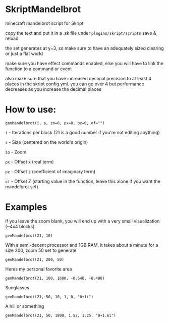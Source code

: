 # SkriptMandelbrot
minecraft mandelbrot script for Skript

copy the text and put it in a .sk file under `plugins/skript/scripts`
save & reload

the set generates at y=3, so make sure to have an adequately sized clearing
or just a flat world

make sure you have effect commands enabled, else you will have
to link the function to a command or event

also make sure that you have increased decimal precision to at least
4 places in the skript config.yml. you can go over 4 but performance
decreases as you increase the decimal places

# How to use:

`genMandelbrot(i, s, zo=0, px=0, pz=0, of="")`

`i` - Iterations per block (21 is a good number if you're not editing anything)

`s` - Size (centered on the world's origin)

`zo` - Zoom

`px` - Offset x (real term)

`pz` - Offset z (coefficient of imaginary term)

`of` - Offset Z (starting value in the function, leave this alone if you want the mandelbrot set)

# Examples

If you leave the zoom blank, you will end up with a very small visualization (~4x4 blocks)

`genMandelbrot(21, 10)`

With a semi-decent processor and 1GB RAM, it takes about a minute for a size 200, zoom 50 set to generate

`genMandelbrot(21, 200, 50)`

Heres my personal favorite area

`genMandelbrot(21, 100, 1600, -0.640, -0.480)`

Sunglasses

`genMandelbrot(21, 50, 10, 1, 0, "0+1i")`

A hill or something

`genMandelbrot(21, 50, 1800, 1.52, 1.25, "0+1.6i")`
